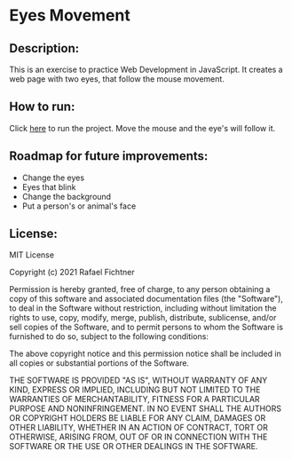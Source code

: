 # Eyes Movement
## Description:
This is an exercise to practice Web Development in JavaScript. It creates a web page with two eyes, that follow the mouse movement.

## How to run:
Click [here](https://rafaelfichtner.github.io/EyesMovement/) to run the project. Move the mouse and the eye's will follow it.

## Roadmap for future improvements:
- Change the eyes
- Eyes that blink
- Change the background
- Put a person's or animal's face

## License:
MIT License

Copyright (c) 2021 Rafael Fichtner

Permission is hereby granted, free of charge, to any person obtaining a copy
of this software and associated documentation files (the "Software"), to deal
in the Software without restriction, including without limitation the rights
to use, copy, modify, merge, publish, distribute, sublicense, and/or sell
copies of the Software, and to permit persons to whom the Software is
furnished to do so, subject to the following conditions:

The above copyright notice and this permission notice shall be included in all
copies or substantial portions of the Software.

THE SOFTWARE IS PROVIDED "AS IS", WITHOUT WARRANTY OF ANY KIND, EXPRESS OR
IMPLIED, INCLUDING BUT NOT LIMITED TO THE WARRANTIES OF MERCHANTABILITY,
FITNESS FOR A PARTICULAR PURPOSE AND NONINFRINGEMENT. IN NO EVENT SHALL THE
AUTHORS OR COPYRIGHT HOLDERS BE LIABLE FOR ANY CLAIM, DAMAGES OR OTHER
LIABILITY, WHETHER IN AN ACTION OF CONTRACT, TORT OR OTHERWISE, ARISING FROM,
OUT OF OR IN CONNECTION WITH THE SOFTWARE OR THE USE OR OTHER DEALINGS IN THE
SOFTWARE.
